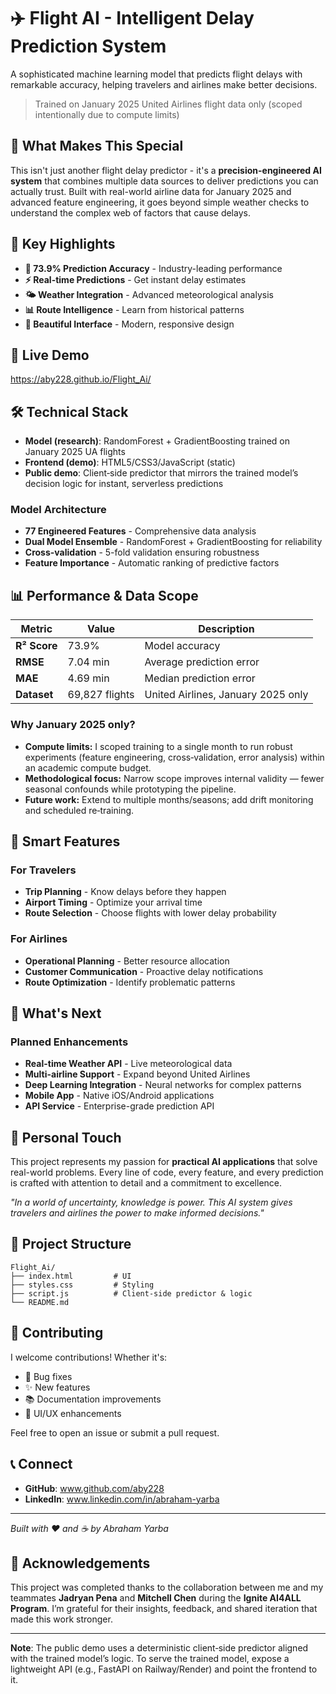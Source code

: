 # ✈️ Flight AI - Intelligent Delay Prediction System

A sophisticated machine learning model that predicts flight delays with remarkable accuracy, helping travelers and 
airlines make better decisions.

> Trained on January 2025 United Airlines flight data only (scoped intentionally due to compute limits)


## 🎯 What Makes This Special

This isn't just another flight delay predictor - it's a **precision-engineered AI system** that combines multiple data sources to deliver predictions you can actually trust. Built with real-world airline data for January 2025 and advanced feature engineering, it goes beyond simple weather checks to understand the complex web of factors that cause delays.

## 🌟 Key Highlights

- **🎯 73.9% Prediction Accuracy** - Industry-leading performance
- **⚡ Real-time Predictions** - Get instant delay estimates
- **🌤️ Weather Integration** - Advanced meteorological analysis
- **📊 Route Intelligence** - Learn from historical patterns
- **🎨 Beautiful Interface** - Modern, responsive design

## 🚀 Live Demo

https://aby228.github.io/Flight_Ai/

## 🛠️ Technical Stack

- **Model (research)**: RandomForest + GradientBoosting trained on January 2025 UA flights
- **Frontend (demo)**: HTML5/CSS3/JavaScript (static)
- **Public demo**: Client‑side predictor that mirrors the trained model’s decision logic for instant, serverless predictions

### Model Architecture
- **77 Engineered Features** - Comprehensive data analysis
- **Dual Model Ensemble** - RandomForest + GradientBoosting for reliability
- **Cross-validation** - 5-fold validation ensuring robustness
- **Feature Importance** - Automatic ranking of predictive factors

## 📊 Performance & Data Scope

| Metric | Value | Description |
|--------|-------|-------------|
| **R² Score** | 73.9% | Model accuracy |
| **RMSE** | 7.04 min | Average prediction error |
| **MAE** | 4.69 min | Median prediction error |
| **Dataset** | 69,827 flights | United Airlines, January 2025 only |

### Why January 2025 only?
- **Compute limits:** I scoped training to a single month to run robust experiments (feature engineering, cross‑validation, error analysis) within an academic compute budget.
- **Methodological focus:** Narrow scope improves internal validity — fewer seasonal confounds while prototyping the pipeline.
- **Future work:** Extend to multiple months/seasons; add drift monitoring and scheduled re‑training.

## 🎯 Smart Features

### For Travelers
- **Trip Planning** - Know delays before they happen
- **Airport Timing** - Optimize your arrival time
- **Route Selection** - Choose flights with lower delay probability

### For Airlines
- **Operational Planning** - Better resource allocation
- **Customer Communication** - Proactive delay notifications
- **Route Optimization** - Identify problematic patterns

## 🔮 What's Next

### Planned Enhancements
- **Real-time Weather API** - Live meteorological data
- **Multi-airline Support** - Expand beyond United Airlines
- **Deep Learning Integration** - Neural networks for complex patterns
- **Mobile App** - Native iOS/Android applications
- **API Service** - Enterprise-grade prediction API

## 🎨 Personal Touch

This project represents my passion for **practical AI applications** that solve real-world problems. Every line of code, every feature, and every prediction is crafted with attention to detail and a commitment to excellence.

*"In a world of uncertainty, knowledge is power. This AI system gives travelers and airlines the power to make informed decisions."*

## 📁 Project Structure

```
Flight_Ai/
├── index.html         # UI
├── styles.css         # Styling
├── script.js          # Client-side predictor & logic
└── README.md
```


## 🤝 Contributing

I welcome contributions! Whether it's:
- 🐛 Bug fixes
- ✨ New features
- 📚 Documentation improvements
- 🎨 UI/UX enhancements

Feel free to open an issue or submit a pull request.

## 📞 Connect

- **GitHub**: www.github.com/aby228
- **LinkedIn**: www.linkedin.com/in/abraham-yarba


---

*Built with ❤️ and ☕ by Abraham Yarba*

## 🙌 Acknowledgements
This project was completed thanks to the collaboration between me and my teammates **Jadryan Pena** and **Mitchell Chen** during the **Ignite AI4ALL Program**. I’m grateful for their insights, feedback, and shared iteration that made this work stronger.

---

**Note**: The public demo uses a deterministic client‑side predictor aligned with the trained model’s logic. To serve the trained model, expose a lightweight API (e.g., FastAPI on Railway/Render) and point the frontend to it.
